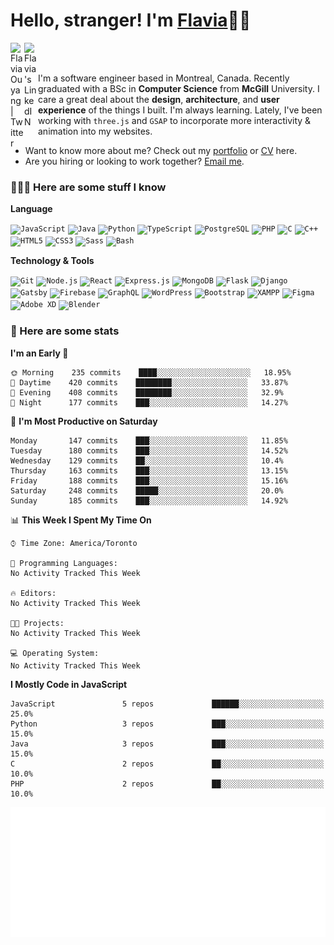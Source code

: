 <h1>Hello, stranger! I'm <a href="https://www.flaviaouyang.com/">Flavia</a>👋🏻</h1>

<a href="https://twitter.com/FlaviaOuyang">
  <img align="left" alt="Flavia Ouyang | Twitter" width="22px" src="https://raw.githubusercontent.com/peterthehan/peterthehan/master/assets/twitter.svg" />
</a>
<a href="https://www.linkedin.com/in/flavia-ouyang/">
  <img align="left" alt="Flavia's LinkedIN" width="22px" src="https://raw.githubusercontent.com/peterthehan/peterthehan/master/assets/linkedin.svg" />
</a>
<br /><br />

I'm a software engineer based in Montreal, Canada. Recently graduated with a BSc in **Computer Science** from **McGill** University. I care a great deal about the **design**, **architecture**, and **user experience** of the things I built. I'm always learning. Lately, I've been working with `three.js` and `GSAP` to incorporate more interactivity & animation into my websites.
  - Want to know more about me? Check out my <a href="https://flaviaouyang.github.io/portfolio-site/">portfolio</a> or <a href="https://github.com/flaviaouyang/portfolio-site/blob/master/Flavia_Ouyang_CV.pdf">CV</a> here. 
  - Are you hiring or looking to work together? <a href="mailto:hello@flaviaouyang.com">Email me</a>.


<h3>👩🏻‍💻 Here are some stuff I know</h3>

**Language**

<code><img height="40" src="https://profilinator.rishav.dev/skills-assets/javascript-original.svg" alt="JavaScript" /></code>
<code><img height="40" src="https://profilinator.rishav.dev/skills-assets/java-original-wordmark.svg" alt="Java" /></code>
<code><img height="40" src="https://profilinator.rishav.dev/skills-assets/python-original.svg" alt="Python" /></code>
<code><img height="40" src="https://profilinator.rishav.dev/skills-assets/typescript-original.svg" alt="TypeScript" /></code>
<code><img height="40" src="https://profilinator.rishav.dev/skills-assets/postgresql-original-wordmark.svg" alt="PostgreSQL" /></code>
<code><img height="40" src="https://profilinator.rishav.dev/skills-assets/php-original.svg" alt="PHP" /></code>
<code><img height="40" src="https://profilinator.rishav.dev/skills-assets/c-original.svg" alt="C" /></code>
<code><img height="40" src="https://profilinator.rishav.dev/skills-assets/cplusplus-original.svg" alt="C++" /></code>
<code><img height="40" src="https://profilinator.rishav.dev/skills-assets/html5-original-wordmark.svg" alt="HTML5" /></code>
<code><img height="40" src="https://profilinator.rishav.dev/skills-assets/css3-original-wordmark.svg" alt="CSS3" /></code>
<code><img height="40" src="https://profilinator.rishav.dev/skills-assets/sass-original.svg" alt="Sass" /></code>
<code><img height="40" src="https://profilinator.rishav.dev/skills-assets/gnu_bash-icon.svg" alt="Bash" /></code>

**Technology & Tools**

<code><img src="https://profilinator.rishav.dev/skills-assets/git-scm-icon.svg" alt="Git" height="40" /></code>
<code><img src="https://profilinator.rishav.dev/skills-assets/nodejs-original-wordmark.svg" alt="Node.js" height="40" /></code>
<code><img src="https://profilinator.rishav.dev/skills-assets/react-original-wordmark.svg" alt="React" height="40" /></code>
<code><img src="https://profilinator.rishav.dev/skills-assets/express-original-wordmark.svg" alt="Express.js" height="40" /></code>
<code><img src="https://profilinator.rishav.dev/skills-assets/mongodb-original-wordmark.svg" alt="MongoDB" height="40" /></code>
<code><img src="https://profilinator.rishav.dev/skills-assets/flask.png" alt="Flask" height="40" /></code>
<code><img src="https://profilinator.rishav.dev/skills-assets/django-original.svg" alt="Django" height="40" /></code>
<code><img src="https://profilinator.rishav.dev/skills-assets/gatsby.png" alt="Gatsby" height="40" /></code>
<code><img src="https://profilinator.rishav.dev/skills-assets/firebase.png" alt="Firebase" height="40" /></code>
<code><img src="https://profilinator.rishav.dev/skills-assets/graphql.png" alt="GraphQL" height="40" /></code>
<code><img src="https://profilinator.rishav.dev/skills-assets/wordpress.png" alt="WordPress" height="40" /></code>
<code><img src="https://profilinator.rishav.dev/skills-assets/bootstrap-plain.svg" alt="Bootstrap" height="40" /></code>
<code><img src="https://profilinator.rishav.dev/skills-assets/xampp.png" alt="XAMPP" height="40" /></code>
<code><img src="https://profilinator.rishav.dev/skills-assets/figma-icon.svg" alt="Figma" height="40" /></code>
<code><img src="https://profilinator.rishav.dev/skills-assets/adobexd.png" alt="Adobe XD" height="40" /></code>
<code><img src="https://profilinator.rishav.dev/skills-assets/blender_community_badge_white.svg" alt="Blender" height="40" /></code>


<h3>📑 Here are some stats</h3>

<!--START_SECTION:waka-->
**I'm an Early 🐤** 

```text
🌞 Morning    235 commits    ████░░░░░░░░░░░░░░░░░░░░░   18.95% 
🌆 Daytime    420 commits    ████████░░░░░░░░░░░░░░░░░   33.87% 
🌃 Evening    408 commits    ████████░░░░░░░░░░░░░░░░░   32.9% 
🌙 Night      177 commits    ███░░░░░░░░░░░░░░░░░░░░░░   14.27%

```
📅 **I'm Most Productive on Saturday** 

```text
Monday       147 commits    ███░░░░░░░░░░░░░░░░░░░░░░   11.85% 
Tuesday      180 commits    ███░░░░░░░░░░░░░░░░░░░░░░   14.52% 
Wednesday    129 commits    ██░░░░░░░░░░░░░░░░░░░░░░░   10.4% 
Thursday     163 commits    ███░░░░░░░░░░░░░░░░░░░░░░   13.15% 
Friday       188 commits    ███░░░░░░░░░░░░░░░░░░░░░░   15.16% 
Saturday     248 commits    █████░░░░░░░░░░░░░░░░░░░░   20.0% 
Sunday       185 commits    ███░░░░░░░░░░░░░░░░░░░░░░   14.92%

```


📊 **This Week I Spent My Time On** 

```text
⌚︎ Time Zone: America/Toronto

💬 Programming Languages: 
No Activity Tracked This Week

🔥 Editors: 
No Activity Tracked This Week

🐱‍💻 Projects: 
No Activity Tracked This Week

💻 Operating System: 
No Activity Tracked This Week

```

**I Mostly Code in JavaScript** 

```text
JavaScript               5 repos             ██████░░░░░░░░░░░░░░░░░░░   25.0% 
Python                   3 repos             ███░░░░░░░░░░░░░░░░░░░░░░   15.0% 
Java                     3 repos             ███░░░░░░░░░░░░░░░░░░░░░░   15.0% 
C                        2 repos             ██░░░░░░░░░░░░░░░░░░░░░░░   10.0% 
PHP                      2 repos             ██░░░░░░░░░░░░░░░░░░░░░░░   10.0%

```



<!--END_SECTION:waka-->

<img src="/metrics.plugin.isocalendar.svg" width="700px">
